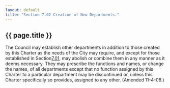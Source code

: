 ```yaml
---
layout: default 
title: "Section 7.02 Creation of New Departments."
---
```


{{ page.title }}
----------------

The Council may establish other departments in addition to those created
by this Charter as the needs of the City may require, and except for
those established in Section[7.01](13da2e6f.html), may abolish or
combine them in any manner as it deems necessary. They may prescribe the
functions and names, or change the names, of all departments except that
no function assigned by this Charter to a particular department may be
discontinued or, unless this Charter specifically so provides, assigned
to any other. (Amended 11-4-08.)
